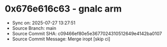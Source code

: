 # 0x676e616c63 - gnalc arm

- Sync on: 2025-07-27 13:27:51
- Source Branch: main
- Source Commit SHA: c09466ef80e5e3677024310512649e4142ba0107
- Source Commit Message: Merge iropt [skip ci]